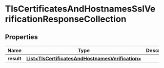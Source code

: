 

# TlsCertificatesAndHostnamesSslVerificationResponseCollection


## Properties

| Name | Type | Description | Notes |
|------------ | ------------- | ------------- | -------------|
|**result** | [**List&lt;TlsCertificatesAndHostnamesVerification&gt;**](TlsCertificatesAndHostnamesVerification.md) |  |  [optional] |



